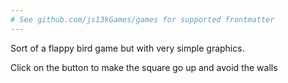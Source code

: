 ```yaml
---
# See github.com/js13kGames/games for supported frontmatter
---
```

Sort of a flappy bird game but with very simple graphics. 

Click on the button to make the square go up and avoid the walls